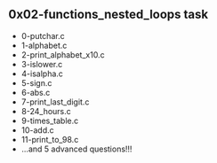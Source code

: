 0x02-functions_nested_loops task
--------------------------------------
- 0-putchar.c
- 1-alphabet.c
- 2-print_alphabet_x10.c
- 3-islower.c
- 4-isalpha.c
- 5-sign.c
- 6-abs.c
- 7-print_last_digit.c
- 8-24_hours.c
- 9-times_table.c
- 10-add.c
- 11-print_to_98.c
- ...and 5 advanced questions!!! 
